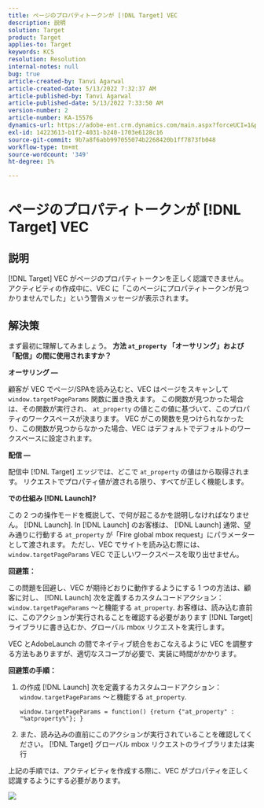 ```yaml
---
title: ページのプロパティトークンが [!DNL Target] VEC
description: 説明
solution: Target
product: Target
applies-to: Target
keywords: KCS
resolution: Resolution
internal-notes: null
bug: true
article-created-by: Tanvi Agarwal
article-created-date: 5/13/2022 7:32:37 AM
article-published-by: Tanvi Agarwal
article-published-date: 5/13/2022 7:33:50 AM
version-number: 2
article-number: KA-15576
dynamics-url: https://adobe-ent.crm.dynamics.com/main.aspx?forceUCI=1&pagetype=entityrecord&etn=knowledgearticle&id=391ddcdb-8ed2-ec11-a7b5-00224809c27a
exl-id: 14223613-b1f2-4031-b240-1703e6128c16
source-git-commit: 9b7a8f6abb997055074b2268420b1ff7873fb048
workflow-type: tm+mt
source-wordcount: '349'
ht-degree: 1%

---
```


# ページのプロパティトークンが [!DNL Target] VEC

## 説明

[!DNL Target] VEC がページのプロパティトークンを正しく認識できません。 アクティビティの作成中に、VEC に「このページにプロパティトークンが見つかりませんでした」という警告メッセージが表示されます。

## 解決策

まず最初に理解してみましょう。 <b>方法 `at_property` 「オーサリング」および「配信」の間に使用されますか？</b>

<b>オーサリング —</b>

顧客が VEC でページ/SPAを読み込むと、VEC はページをスキャンして `window.targetPageParams` 関数に置き換えます。 この関数が見つかった場合は、その関数が実行され、 `at_property` の値とこの値に基づいて、このプロパティのワークスペースが決まります。 VEC がこの関数を見つけられなかったり、この関数が見つからなかった場合、VEC はデフォルトでデフォルトのワークスペースに設定されます。

<b>配信 —</b>

配信中 [!DNL Target] エッジでは、どこで `at_property` の値はから取得されます。 リクエストでプロパティ値が渡される限り、すべてが正しく機能します。

<b>での仕組み [!DNL Launch]?</b>

この 2 つの操作モードを概説して、で何が起こるかを説明しなければなりません。 [!DNL Launch]. In [!DNL Launch] のお客様は、 [!DNL Launch] 通常、望み通りに行動する `at_property` が「Fire global mbox request」にパラメーターとして渡されます。 ただし、VEC でサイトを読み込む際には、 `window.targetPageParams` VEC で正しいワークスペースを取り出せません。

<b>回避策：</b>

この問題を回避し、VEC が期待どおりに動作するようにする 1 つの方法は、顧客に対し、 [!DNL Launch] 次を定義するカスタムコードアクション： `window.targetPageParams` ～と機能する `at_property`. お客様は、読み込む直前に、このアクションが実行されることを確認する必要があります [!DNL Target] ライブラリに書き込むか、グローバル mbox リクエストを実行します。

VEC とAdobeLaunch の間でネイティブ統合をおこなえるように VEC を調整する方法もありますが、適切なスコープが必要で、実装に時間がかかります。

<b>回避策の手順：</b>

1. の作成 [!DNL Launch] 次を定義するカスタムコードアクション： `window.targetPageParams` ～と機能する `at_property`.

   ```
   window.targetPageParams = function() {return {"at_property" : "%atproperty%"}; }
   ```

1. また、読み込みの直前にこのアクションが実行されていることを確認してください。 [!DNL Target] グローバル mbox リクエストのライブラリまたは実行

上記の手順では、アクティビティを作成する際に、VEC がプロパティを正しく認識するようにする必要があります。

![](http://omniture.custhelp.com/ci/inlineImage/get/3018176/a5a902ecd7ac849bb5bf0fa7e22e14e7)
